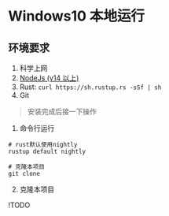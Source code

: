 # Windows10 本地运行

## 环境要求
1. 科学上网
2. [NodeJs (v14 以上)](https://nodejs.org/en)
3. Rust: `curl https://sh.rustup.rs -sSf | sh`
4. Git

> 安装完成后接一下操作

1. 命令行运行
```shell
# rust默认使用nightly
rustup default nightly

# 克隆本项目
git clone 
```

2. 克隆本项目

!TODO
